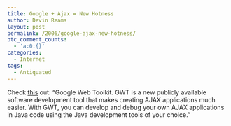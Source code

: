 ```yaml
---
title: Google + Ajax = New Hotness
author: Devin Reams
layout: post
permalink: /2006/google-ajax-new-hotness/
btc_comment_counts:
  - 'a:0:{}'
categories:
  - Internet
tags:
  - Antiquated
---
```

Check [this][1] out: &#8220;Google Web Toolkit. GWT is a new publicly available software development tool that makes creating AJAX applications much easier. With GWT, you can develop and debug your own AJAX applications in Java code using the Java development tools of your choice.&#8221;

 [1]: http://googleblog.blogspot.com/2006/05/making-ajax-development-easier.html
